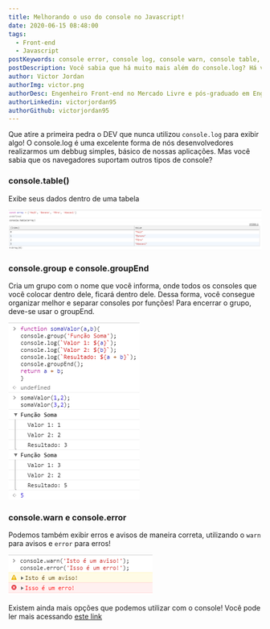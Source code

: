 ```yaml
---
title: Melhorando o uso do console no Javascript!
date: 2020-06-15 08:48:00
tags:
  - Front-end
  - Javascript
postKeywords: console error, console log, console warn, console table, como usar console javascript, dicas javascript
postDescription: Você sabia que há muito mais além do console.log? Há vários outros tipos que você pode usar e melhorar ainda mais seu desenvolvimento!
author: Victor Jordan
authorImg: victor.png
authorDesc: Engenheiro Front-end no Mercado Livre e pós-graduado em Engenharia de Software pela PUC-MG e formado em Banco de Dados pela Fatec, apaixonado por usabilidade, performance e UX!
authorLinkedin: victorjordan95
authorGithub: victorjordan95
---
```


Que atire a primeira pedra o DEV que nunca utilizou `console.log` para exibir algo!
O console.log é uma excelente forma de nós desenvolvedores realizarmos um debbug simples, básico de nossas aplicações.
Mas você sabia que os navegadores suportam outros tipos de console?

<!-- more -->

### console.table()

Exibe seus dados dentro de uma tabela

![Exibição do console.table](/posts/console-table.png)

### console.group e console.groupEnd

Cria um grupo com o nome que você informa, onde todos os consoles que você colocar dentro dele, ficará dentro dele.
Dessa forma, você consegue organizar melhor e separar consoles por funções!
Para encerrar o grupo, deve-se usar o groupEnd.

![Exibição do console.group](/posts/console-group.png)

### console.warn e console.error

Podemos também exibir erros e avisos de maneira correta, utilizando o `warn` para avisos e `error` para erros!

![Exibição do console.warn e console.error](/posts/console-error-warn.png)

Existem ainda mais opções que podemos utilizar com o console!
Você pode ler mais acessando [este link](https://developer.mozilla.org/en-US/docs/Web/API/Console)
